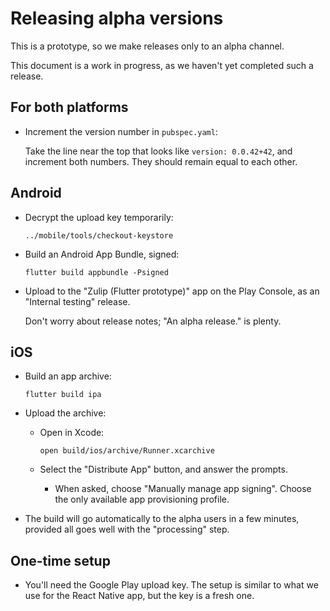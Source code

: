 # Releasing alpha versions

This is a prototype, so we make releases only to an alpha channel.

This document is a work in progress, as we haven't yet
completed such a release.


## For both platforms

* Increment the version number in `pubspec.yaml`:

  Take the line near the top that looks like `version: 0.0.42+42`,
  and increment both numbers.  They should remain equal to each other.


## Android

* Decrypt the upload key temporarily:

  ```
  ../mobile/tools/checkout-keystore
  ```

* Build an Android App Bundle, signed:

  ```
  flutter build appbundle -Psigned
  ```

* Upload to the "Zulip (Flutter prototype)" app on the Play Console,
  as an "Internal testing" release.

  Don't worry about release notes; "An alpha release." is plenty.


## iOS

* Build an app archive:

  ```
  flutter build ipa
  ```

* Upload the archive:

  * Open in Xcode:

    ```
    open build/ios/archive/Runner.xcarchive
    ```

  * Select the "Distribute App" button, and answer the prompts.

    * When asked, choose "Manually manage app signing".  Choose the
      only available app provisioning profile.

* The build will go automatically to the alpha users in a few minutes,
  provided all goes well with the "processing" step.


## One-time setup

* You'll need the Google Play upload key.  The setup is similar to
  what we use for the React Native app, but the key is a fresh one.
